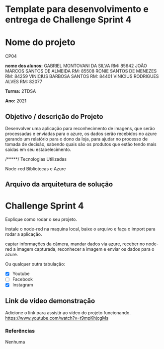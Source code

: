 # Template para desenvolvimento e entrega de Challenge Sprint 4

# Nome do projeto
CP04

**nome dos alunos:** 
GABRIEL MONTOVANI DA SILVA     			RM: 85642
JOÃO MARCOS SANTOS DE ALMEIDA			RM: 85508
RONIE SANTOS DE MENEZES				RM: 84259
VINICIUS BARBOSA SANTOS 			RM: 84401
VINICIUS RODRIGUES ALVES 			RM: 82077


**Turma:**
2TDSA

**Ano:**
2021

## Objetivo / descrição do Projeto

Desenvolver uma aplicação para reconhecimento de imagens, que serão processadas e enviadas para o azure, os dados serão recebidos no azure gerando um relatório para o dono da loja, para ajudar no processo de tomada de decisão, sabendo quais são os produtos que estão tendo mais saídas em seu estabelecimento.

/*****/
Tecnologias Utilizadas 

Node-red
Bibliotecas e Azure

## Arquivo da arquitetura de solução



# Challenge Sprint 4

Explique como rodar o seu projeto.

Instale o node-red na maquina local, baixe o arquivo e faça o import para rodar a aplicação.

captar informações da câmera, mandar dados via azure, receber no node-red a imagem capturada, reconhecer a imagem e enviar os dados para o azure.


Ou qualquer outra tabulação:

- [x] Youtube
- [ ] Facebook 
- [x] Instagram

## Link de vídeo demonstração

Adicione o link para assistir ao vídeo do projeto funcionando.
https://www.youtube.com/watch?v=t9mpKhjcgMs

### Referências 

Nenhuma 
